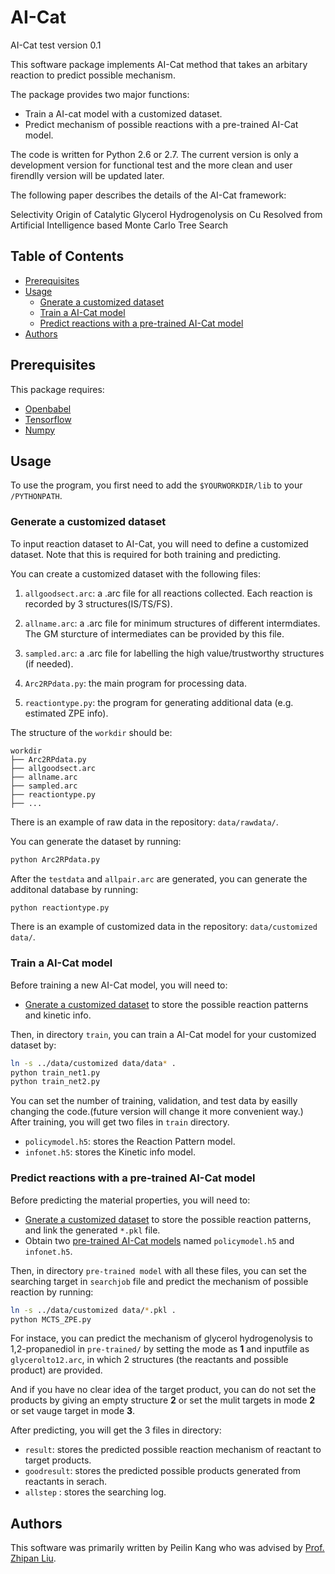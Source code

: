 # AI-Cat
AI-Cat test version 0.1

This software package implements AI-Cat method that takes an arbitary reaction to predict possible mechanism.

The package provides two major functions:

- Train a AI-cat model with a customized dataset.
- Predict mechanism of possible reactions with a pre-trained AI-Cat model.

The code is written for Python 2.6 or 2.7. The current version is only a development version for functional test and the more clean and user firendlly version will be updated later.

The following paper describes the details of the AI-Cat framework:

Selectivity Origin of Catalytic Glycerol Hydrogenolysis on Cu Resolved from Artificial Intelligence based Monte Carlo Tree Search

## Table of Contents

- [Prerequisites](#prerequisites)
- [Usage](#usage)
  - [Gnerate a customized dataset](#generate-a-customized-dataset)
  - [Train a AI-Cat model](#train-a-ai-cat-model)
  - [Predict reactions with a pre-trained AI-Cat model](#predict-reactions-with-a-pre-trained-ai-cat-model)
- [Authors](#authors)

## Prerequisites

This package requires:
- [Openbabel](https://openbabel.org/wiki/Main_Page)
- [Tensorflow](https://www.tensorflow.org/install)
- [Numpy](https://numpy.org/)

## Usage

To use the program, you first need to add the ```$YOURWORKDIR/lib``` to your ```/PYTHONPATH```.

### Generate a customized dataset 

To input reaction dataset to AI-Cat, you will need to define a customized dataset. Note that this is required for both training and predicting. 


You can create a customized dataset with the following files:

1. `allgoodsect.arc`: a .arc file for all reactions collected. Each reaction is recorded by 3 structures(IS/TS/FS).

2. `allname.arc`: a .arc file for minimum structures of different intermdiates. The GM sturcture of intermediates can be provided by this file.

3. `sampled.arc`: a .arc file for labelling the high value/trustworthy structures (if needed). 

4. `Arc2RPdata.py`: the main program for processing data.

5. `reactiontype.py`: the program for generating additional data (e.g. estimated ZPE info).

The structure of the `workdir` should be:

```
workdir
├── Arc2RPdata.py
├── allgoodsect.arc
├── allname.arc
├── sampled.arc
├── reactiontype.py
├── ...
```
There is an example of raw data in the repository: `data/rawdata/`.

You can generate the dataset by running:
```bash
python Arc2RPdata.py
```

After the `testdata` and `allpair.arc` are generated, you can generate the additonal database by running:
```bash
python reactiontype.py
```

There is an example of customized data in the repository: `data/customized data/`. 


### Train a AI-Cat model

Before training a new AI-Cat model, you will need to:

- [Gnerate a customized dataset](#generate-a-customized-dataset) to store the possible reaction patterns and kinetic info.

Then, in directory `train`, you can train a AI-Cat model for your customized dataset by:

```bash
ln -s ../data/customized data/data* .
python train_net1.py
python train_net2.py
```

You can set the number of training, validation, and test data by easilly changing the code.(future version will change it more convenient way.)
After training, you will get two files in `train` directory.

- `policymodel.h5`: stores the Reaction Pattern model.
- `infonet.h5`: stores the Kinetic info model.

### Predict reactions with a pre-trained AI-Cat model

Before predicting the material properties, you will need to:

- [Gnerate a customized dataset](#generate-a-customized-dataset) to store the possible reaction patterns, and link the generated `*.pkl` file.
- Obtain two [pre-trained AI-Cat models](pre-trained) named `policymodel.h5` and `infonet.h5`.

Then, in directory `pre-trained model` with all these files, you can set the searching target in `searchjob` file and predict the mechanism of possible reaction by running:

```bash
ln -s ../data/customized data/*.pkl .
python MCTS_ZPE.py
```

For instace, you can predict the mechanism of glycerol hydrogenolysis to 1,2-propanediol in `pre-trained/` by setting the mode as **1** and inputfile as `glycerolto12.arc`, in which 2 structures (the reactants and possible product) are provided.

And if you have no clear idea of the target product, you can do not set the products by giving an empty structure **2** or set the mulit targets in mode **2** or set vauge target in mode **3**.

After predicting, you will get the 3 files in directory:

- `result`: stores the predicted possible reaction mechanism of reactant to target products.
- `goodresult`: stores the predicted possible products generated from reactants in serach.
- `allstep` : stores the searching log.

## Authors

This software was primarily written by Peilin Kang who was advised by [Prof. Zhipan Liu](https://zpliu.fudan.edu.cn/). 

